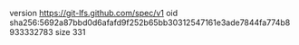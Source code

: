 version https://git-lfs.github.com/spec/v1
oid sha256:5692a87bbd0d6afafd9f252b65bb30312547161e3ade7844fa774b8933332783
size 331
